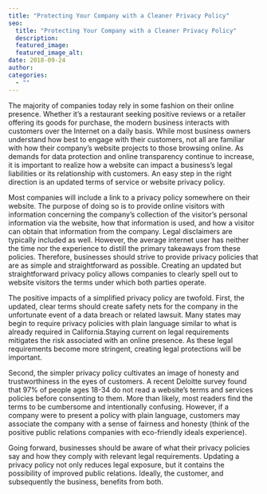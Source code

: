 ```yaml
---
title: "Protecting Your Company with a Cleaner Privacy Policy"
seo:
  title: "Protecting Your Company with a Cleaner Privacy Policy"
  description:
  featured_image:
  featured_image_alt:
date: 2018-09-24
author:
categories:
  - ""
---
```


The majority of companies today rely in some fashion on their online presence. Whether it’s a restaurant seeking positive reviews or a retailer offering its goods for purchase, the modern business interacts with customers over the Internet on a daily basis. While most business owners understand how best to engage with their customers, not all are familiar with how their company’s website projects to those browsing online. As demands for data protection and online transparency continue to increase, it is important to realize how a website can impact a business’s legal liabilities or its relationship with customers. An easy step in the right direction is an updated terms of service or website privacy policy.

Most companies will include a link to a privacy policy somewhere on their website. The purpose of doing so is to provide online visitors with information concerning the company’s collection of the visitor’s personal information via the website, how that information is used, and how a visitor can obtain that information from the company. Legal disclaimers are typically included as well. However, the average internet user has neither the time nor the experience to distill the primary takeaways from these policies. Therefore, businesses should strive to provide privacy policies that are as simple and straightforward as possible. Creating an updated but straightforward privacy policy allows companies to clearly spell out to website visitors the terms under which both parties operate.

The positive impacts of a simplified privacy policy are twofold. First, the updated, clear terms should create safety nets for the company in the unfortunate event of a data breach or related lawsuit. Many states may begin to require privacy policies with plain language similar to what is already required in California.Staying current on legal requirements mitigates the risk associated with an online presence. As these legal requirements become more stringent, creating legal protections will be important.

Second, the simpler privacy policy cultivates an image of honesty and trustworthiness in the eyes of customers. A recent Deloitte survey found that 97% of people ages 18-34 do not read a website’s terms and services policies before consenting to them. More than likely, most readers find the terms to be cumbersome and intentionally confusing. However, if a company were to present a policy with plain language, customers may associate the company with a sense of fairness and honesty (think of the positive public relations companies with eco-friendly ideals experience).

Going forward, businesses should be aware of what their privacy policies say and how they comply with relevant legal requirements. Updating a privacy policy not only reduces legal exposure, but it contains the possibility of improved public relations. Ideally, the customer, and subsequently the business, benefits from both.
